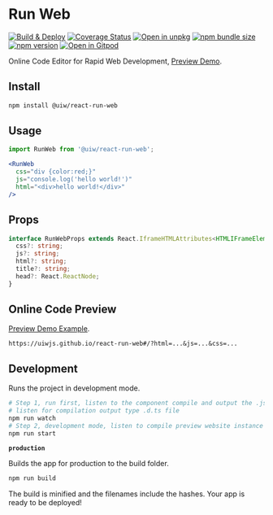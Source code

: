 Run Web
===

[![Build & Deploy](https://github.com/uiwjs/react-run-web/actions/workflows/ci.yml/badge.svg)](https://github.com/uiwjs/react-run-web/actions/workflows/ci.yml)
[![Coverage Status](https://uiwjs.github.io/react-run-web/badges.svg)](https://uiwjs.github.io/react-run-web/coverage/lcov-report)
[![Open in unpkg](https://img.shields.io/badge/Open%20in-unpkg-blue)](https://uiwjs.github.io/npm-unpkg/#/pkg/@uiw/react-run-web/file/README.md)
[![npm bundle size](https://img.shields.io/bundlephobia/minzip/@uiw/react-run-web)](https://www.npmjs.com/package/@uiw/react-run-web)
[![npm version](https://img.shields.io/npm/v/@uiw/react-run-web.svg)](https://www.npmjs.com/package/@uiw/react-run-web)
[![Open in Gitpod](https://shields.io/badge/Open%20in-Gitpod-green?logo=Gitpod)](https://gitpod.io/#https://github.com/uiwjs/react-run-web)

Online Code Editor for Rapid Web Development, [Preview Demo](https://uiwjs.github.io/react-run-web#/?html=<div>Hello%20World</div>&js=console.log('hello%20world')&css=div%20{%20color:%20red;}).

## Install

```bash
npm install @uiw/react-run-web
```

## Usage

```jsx
import RunWeb from '@uiw/react-run-web';

<RunWeb
  css="div {color:red;}"
  js="console.log('hello world!')"
  html="<div>hello world!</div>"
/>
```

## Props

```ts
interface RunWebProps extends React.IframeHTMLAttributes<HTMLIFrameElement> {
  css?: string;
  js?: string;
  html?: string;
  title?: string;
  head?: React.ReactNode;
}
```

## Online Code Preview

[Preview Demo Example](https://uiwjs.github.io/react-run-web#/?html=<div>Hello%20World</div>&js=console.log('hello%20world')&css=div%20{%20color:%20red;}).

```url
https://uiwjs.github.io/react-run-web#/?html=...&js=...&css=...
```

## Development

Runs the project in development mode.  

```bash
# Step 1, run first, listen to the component compile and output the .js file
# listen for compilation output type .d.ts file
npm run watch
# Step 2, development mode, listen to compile preview website instance
npm run start
```

**`production`**

Builds the app for production to the build folder.

```bash
npm run build
```

The build is minified and the filenames include the hashes.
Your app is ready to be deployed!